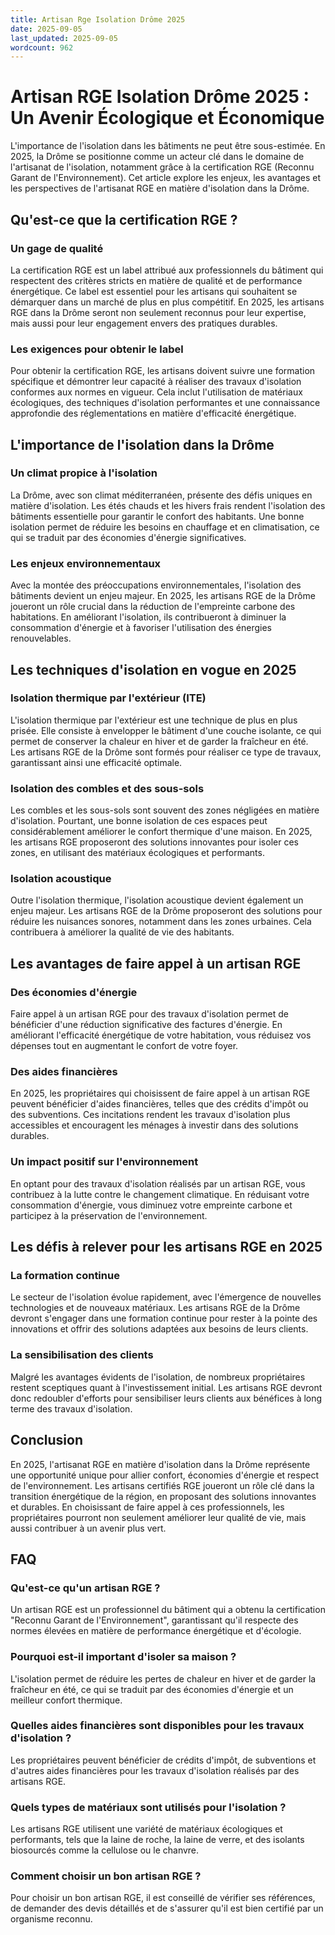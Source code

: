 ```yaml
---
title: Artisan Rge Isolation Drôme 2025
date: 2025-09-05
last_updated: 2025-09-05
wordcount: 962
---
```


# Artisan RGE Isolation Drôme 2025 : Un Avenir Écologique et Économique

L'importance de l'isolation dans les bâtiments ne peut être sous-estimée. En 2025, la Drôme se positionne comme un acteur clé dans le domaine de l'artisanat de l'isolation, notamment grâce à la certification RGE (Reconnu Garant de l'Environnement). Cet article explore les enjeux, les avantages et les perspectives de l'artisanat RGE en matière d'isolation dans la Drôme.

## Qu'est-ce que la certification RGE ?

### Un gage de qualité

La certification RGE est un label attribué aux professionnels du bâtiment qui respectent des critères stricts en matière de qualité et de performance énergétique. Ce label est essentiel pour les artisans qui souhaitent se démarquer dans un marché de plus en plus compétitif. En 2025, les artisans RGE dans la Drôme seront non seulement reconnus pour leur expertise, mais aussi pour leur engagement envers des pratiques durables.

### Les exigences pour obtenir le label

Pour obtenir la certification RGE, les artisans doivent suivre une formation spécifique et démontrer leur capacité à réaliser des travaux d'isolation conformes aux normes en vigueur. Cela inclut l'utilisation de matériaux écologiques, des techniques d'isolation performantes et une connaissance approfondie des réglementations en matière d'efficacité énergétique.

## L'importance de l'isolation dans la Drôme

### Un climat propice à l'isolation

La Drôme, avec son climat méditerranéen, présente des défis uniques en matière d'isolation. Les étés chauds et les hivers frais rendent l'isolation des bâtiments essentielle pour garantir le confort des habitants. Une bonne isolation permet de réduire les besoins en chauffage et en climatisation, ce qui se traduit par des économies d'énergie significatives.

### Les enjeux environnementaux

Avec la montée des préoccupations environnementales, l'isolation des bâtiments devient un enjeu majeur. En 2025, les artisans RGE de la Drôme joueront un rôle crucial dans la réduction de l'empreinte carbone des habitations. En améliorant l'isolation, ils contribueront à diminuer la consommation d'énergie et à favoriser l'utilisation des énergies renouvelables.

## Les techniques d'isolation en vogue en 2025

### Isolation thermique par l'extérieur (ITE)

L'isolation thermique par l'extérieur est une technique de plus en plus prisée. Elle consiste à envelopper le bâtiment d'une couche isolante, ce qui permet de conserver la chaleur en hiver et de garder la fraîcheur en été. Les artisans RGE de la Drôme sont formés pour réaliser ce type de travaux, garantissant ainsi une efficacité optimale.

### Isolation des combles et des sous-sols

Les combles et les sous-sols sont souvent des zones négligées en matière d'isolation. Pourtant, une bonne isolation de ces espaces peut considérablement améliorer le confort thermique d'une maison. En 2025, les artisans RGE proposeront des solutions innovantes pour isoler ces zones, en utilisant des matériaux écologiques et performants.

### Isolation acoustique

Outre l'isolation thermique, l'isolation acoustique devient également un enjeu majeur. Les artisans RGE de la Drôme proposeront des solutions pour réduire les nuisances sonores, notamment dans les zones urbaines. Cela contribuera à améliorer la qualité de vie des habitants.

## Les avantages de faire appel à un artisan RGE

### Des économies d'énergie

Faire appel à un artisan RGE pour des travaux d'isolation permet de bénéficier d'une réduction significative des factures d'énergie. En améliorant l'efficacité énergétique de votre habitation, vous réduisez vos dépenses tout en augmentant le confort de votre foyer.

### Des aides financières

En 2025, les propriétaires qui choisissent de faire appel à un artisan RGE peuvent bénéficier d'aides financières, telles que des crédits d'impôt ou des subventions. Ces incitations rendent les travaux d'isolation plus accessibles et encouragent les ménages à investir dans des solutions durables.

### Un impact positif sur l'environnement

En optant pour des travaux d'isolation réalisés par un artisan RGE, vous contribuez à la lutte contre le changement climatique. En réduisant votre consommation d'énergie, vous diminuez votre empreinte carbone et participez à la préservation de l'environnement.

## Les défis à relever pour les artisans RGE en 2025

### La formation continue

Le secteur de l'isolation évolue rapidement, avec l'émergence de nouvelles technologies et de nouveaux matériaux. Les artisans RGE de la Drôme devront s'engager dans une formation continue pour rester à la pointe des innovations et offrir des solutions adaptées aux besoins de leurs clients.

### La sensibilisation des clients

Malgré les avantages évidents de l'isolation, de nombreux propriétaires restent sceptiques quant à l'investissement initial. Les artisans RGE devront donc redoubler d'efforts pour sensibiliser leurs clients aux bénéfices à long terme des travaux d'isolation.

## Conclusion

En 2025, l'artisanat RGE en matière d'isolation dans la Drôme représente une opportunité unique pour allier confort, économies d'énergie et respect de l'environnement. Les artisans certifiés RGE joueront un rôle clé dans la transition énergétique de la région, en proposant des solutions innovantes et durables. En choisissant de faire appel à ces professionnels, les propriétaires pourront non seulement améliorer leur qualité de vie, mais aussi contribuer à un avenir plus vert.

## FAQ

### Qu'est-ce qu'un artisan RGE ?

Un artisan RGE est un professionnel du bâtiment qui a obtenu la certification "Reconnu Garant de l'Environnement", garantissant qu'il respecte des normes élevées en matière de performance énergétique et d'écologie.

### Pourquoi est-il important d'isoler sa maison ?

L'isolation permet de réduire les pertes de chaleur en hiver et de garder la fraîcheur en été, ce qui se traduit par des économies d'énergie et un meilleur confort thermique.

### Quelles aides financières sont disponibles pour les travaux d'isolation ?

Les propriétaires peuvent bénéficier de crédits d'impôt, de subventions et d'autres aides financières pour les travaux d'isolation réalisés par des artisans RGE.

### Quels types de matériaux sont utilisés pour l'isolation ?

Les artisans RGE utilisent une variété de matériaux écologiques et performants, tels que la laine de roche, la laine de verre, et des isolants biosourcés comme la cellulose ou le chanvre.

### Comment choisir un bon artisan RGE ?

Pour choisir un bon artisan RGE, il est conseillé de vérifier ses références, de demander des devis détaillés et de s'assurer qu'il est bien certifié par un organisme reconnu.
